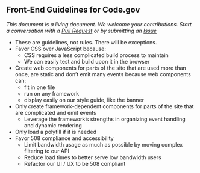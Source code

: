 ## Front-End Guidelines for Code.gov

*This document is a living document. We welcome your contributions. Start a conversation with a [Pull Request](https://github.com/GSA/code-gov-web/compare) or by submitting an [Issue](https://github.com/GSA/code-gov-web/issues/new)*

- These are guidelines, not rules. There will be exceptions.
- Favor CSS over JavaScript because:
  - CSS requires a less complicated build process to maintain
  - We can easily test and build upon it in the browser
- Create web components for parts of the site that are used more than once, are static and don’t emit many events because web components can:
  - fit in one file
  - run on any framework
  - display easily on our style guide, like the banner
- Only create framework-dependent components for parts of the site that are complicated and emit events
  - Leverage the framework’s strengths in organizing event handling and dynamic rendering
- Only load a polyfill if it is needed
- Favor 508 compliance and accessibility 
  - Limit bandwidth usage as much as possible by moving complex filtering to our API
  - Reduce load times to better serve low bandwidth users
  - Refactor our UI / UX to be 508 compliant
